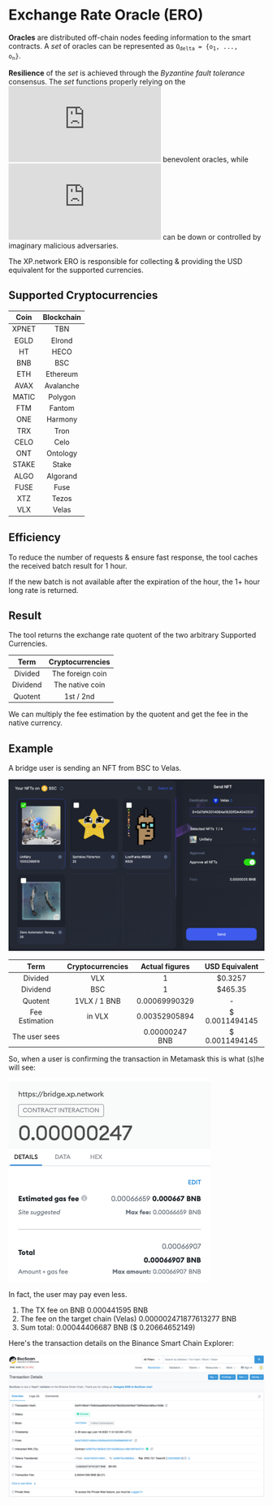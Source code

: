 # Exchange Rate Oracle (ERO)

**Oracles** are distributed off-chain nodes feeding information to the smart contracts. A *set* of oracles can be represented as <code>O<sub>delta</sub> = {o<sub>1</sub>, ..., o<sub>n</sub>}</code>.



**Resilience** of the *set* is achieved through the *Byzantine fault tolerance* consensus. The *set* functions properly relying on the ![3/2*n+1](http://www.sciweavers.org/tex2img.php?eq=2%2F3%2An%20%2B%201&bc=White&fc=Black&im=jpg&fs=12&ff=arev&edit=) benevolent oracles, while ![n/3-1](http://www.sciweavers.org/tex2img.php?eq=n%2F3-1&bc=White&fc=Black&im=jpg&fs=12&ff=arev&edit=) can be down or controlled by imaginary malicious adversaries.



The XP.network ERO is responsible for collecting & providing the USD equivalent for the supported currencies.

## Supported Cryptocurrencies

| Coin | Blockchain |
|:-:|:-:|
|XPNET|TBN |
|EGLD|Elrond|
|HT|HECO|
|BNB|BSC|
|ETH|Ethereum|
|AVAX|Avalanche|
|MATIC|Polygon |
|FTM|Fantom |
|ONE|Harmony |
|TRX|Tron |
|CELO|Celo |
|ONT|Ontology |
|STAKE|Stake |
|ALGO|Algorand |
|FUSE|Fuse |
|XTZ|Tezos |
|VLX|Velas |

## Efficiency

To reduce the number of requests & ensure fast response, the tool caches the received batch result for 1 hour.

If the new batch is not available after the expiration of the hour, the 1+ hour long rate is returned.

## Result

The tool returns the exchange rate quotent of the two arbitrary Supported Currencies.

| Term | Cryptocurrencies |
|:-:|:-:|
| Divided | The foreign coin |
| Dividend | The native coin |
| Quotent | 1st / 2nd |

We can multiply the fee estimation by the quotent and get the fee in the native currency.

## Example

A bridge user is sending an NFT from BSC to Velas. 

![Bridge NFTs View](assets/3.png)

| Term | Cryptocurrencies | Actual figures | USD Equivalent |
|:-:|:-:|:-:|:-:|
| Divided | VLX | 1 | $0.3257 |
| Dividend | BSC | 1 | $465.35 |
| Quotent |  1VLX /  1 BNB | 0.00069990329 | - |
| Fee Estimation | in VLX | 0.00352905894 | $ 0.0011494145 |
| The user sees | | 0.00000247 BNB | $ 0.0011494145 |

So, when a user is confirming the transaction in Metamask this is what (s)he will see:

![Metamask View](assets/4.png)

In fact, the user may pay even less. 
1. The TX fee on BNB 0.000441595 BNB
2. The fee on the target chain (Velas) 0.000002471877613277 BNB 
3. Sum total: 0.00044406687 BNB ($ 0.20664652149)

Here's the transaction details on the Binance Smart Chain Explorer:

![Fees on BSC](assets/5.png)
